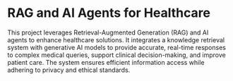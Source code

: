 # RAG and AI Agents for Healthcare
This project leverages Retrieval-Augmented Generation (RAG) and AI agents to enhance healthcare solutions. It integrates a knowledge retrieval system with generative AI models to provide accurate, real-time responses to complex medical queries, support clinical decision-making, and improve patient care. The system ensures efficient information access while adhering to privacy and ethical standards.
